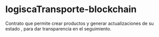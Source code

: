 # logiscaTransporte-blockchain
 Contrato que permite crear productos y generar actualizaciones de su estado ,  para dar transparencia en el seguimiento. 
